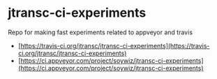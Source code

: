 # jtransc-ci-experiments
Repo for making fast experiments related to appveyor and travis

* [https://travis-ci.org/jtransc/jtransc-ci-experiments](https://travis-ci.org/jtransc/jtransc-ci-experiments)
* [https://ci.appveyor.com/project/soywiz/jtransc-ci-experiments](https://ci.appveyor.com/project/soywiz/jtransc-ci-experiments)
